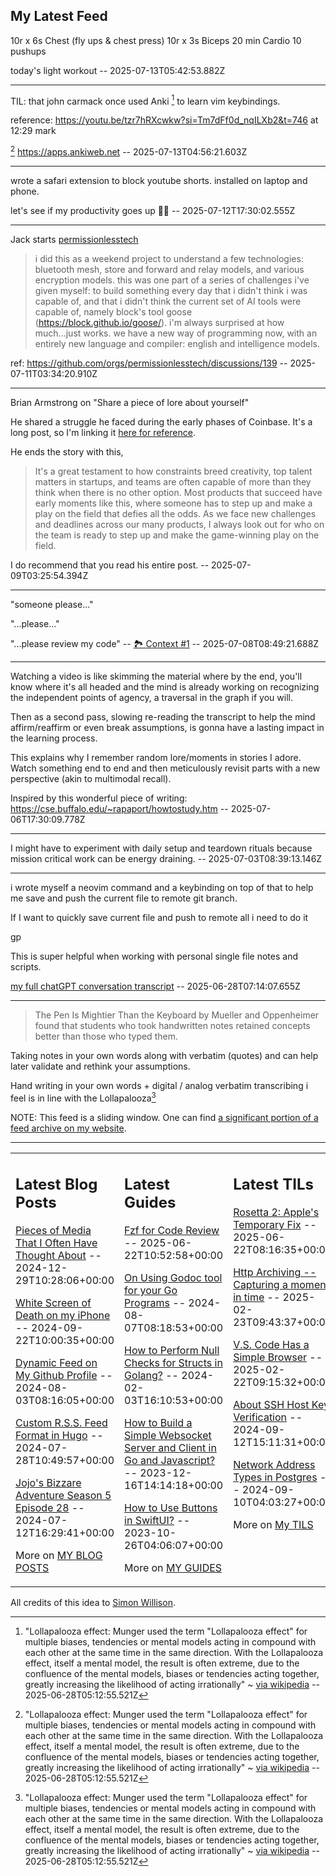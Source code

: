 ## My Latest Feed

<!-- feed starts -->
10r x 6s Chest (fly ups & chest press)
10r x 3s Biceps
20 min Cardio
10 pushups

today's light workout  -- 2025-07-13T05:42:53.882Z

---

TIL: that john carmack once used Anki [^1] to learn vim keybindings.


reference: https://youtu.be/tzr7hRXcwkw?si=Tm7dFf0d_nqILXb2&t=746 at 12:29 mark

[^1] https://apps.ankiweb.net  -- 2025-07-13T04:56:21.603Z

---

wrote a safari extension to block youtube shorts. installed on laptop and phone.

let's see if my productivity goes up 🤞🏻  -- 2025-07-12T17:30:02.555Z

---

Jack starts [permissionlesstech](https://github.com/permissionlesstech)

> i did this as a weekend project to understand a few technologies: bluetooth mesh, store and forward and relay models, and various encryption models. this was one part of a series of challenges i've given myself: to build something every day that i didn't think i was capable of, and that i didn't think the current set of AI tools were capable of, namely block's tool goose (https://block.github.io/goose/). i'm always surprised at how much...just works. we have a new way of programming now, with an entirely new language and compiler: english and intelligence models.

ref: https://github.com/orgs/permissionlesstech/discussions/139  -- 2025-07-11T03:34:20.910Z

---

Brian Armstrong on "Share a piece of lore about yourself"

He shared  a struggle he faced during the early phases of Coinbase. It's a long post, so I'm linking it [here for reference](https://x.com/brian_armstrong/status/1942673835381383289).

He ends the story with this,

>  It's a great testament to how constraints breed creativity, top talent matters in startups, and teams are often capable of more than they think when there is no other option.
> Most products that succeed have early moments like this, where someone has to step up and make a play on the field that defies all the odds. As we face new challenges and deadlines across our many products, I always look out for who on the team is ready to step up and make the game-winning play on the field.

I do recommend that you read his entire post.  -- 2025-07-09T03:25:54.394Z

---

"someone please..."

"...please..."

"...please review my code" -- [🏞️ Context #1](https://cpx.tnvmadhav.me/content/image/content-images/image_FZZ6uNn.png) -- 2025-07-08T08:49:21.688Z

---

Watching a video is like skimming the material where by the end, you'll know where it's all headed and the mind is already working on recognizing the independent points of agency, a traversal in the graph if you will.


Then as a second pass, slowing re-reading the transcript to help the mind affirm/reaffirm or even break assumptions, is gonna have a lasting impact in the learning process.


This explains why I remember random lore/moments in stories I adore. Watch something end to end and then meticulously revisit parts with a new perspective (akin to multimodal recall).


Inspired by this wonderful piece of writing: https://cse.buffalo.edu/~rapaport/howtostudy.htm  -- 2025-07-06T17:30:09.778Z

---

I might have to experiment with daily setup and teardown rituals because mission critical work can be energy draining.  -- 2025-07-03T08:39:13.146Z

---

i wrote myself a neovim command and a keybinding on top of that to help me save and push the current file to remote git branch.

If I want to quickly save current file and push to remote all i need to do it

<Leader>gp

This is super helpful when working with personal single file notes and scripts.

[my full chatGPT conversation transcript](https://bagel.ink/c/V5l6Y8)  -- 2025-06-28T07:14:07.655Z

---

>  The Pen Is Mightier Than the Keyboard by Mueller and Oppenheimer found that students who took handwritten notes retained concepts better than those who typed them. 

Taking notes in your own words along with verbatim (quotes) and can help later validate and rethink your assumptions.

Hand writing in your own words + digital / analog verbatim transcribing i feel is in line with the Lollapalooza[^1]


[^1]: "Lollapalooza effect: Munger used the term "Lollapalooza effect" for multiple biases, tendencies or mental models acting in compound with each other at the same time in the same direction. With the Lollapalooza effect, itself a mental model, the result is often extreme, due to the confluence of the mental models, biases or tendencies acting together, greatly increasing the likelihood of acting irrationally" ~ [via wikipedia](https://en.wikipedia.org/wiki/Charlie_Munger)  -- 2025-06-28T05:12:55.521Z
<!-- feed ends -->

NOTE: This feed is a sliding window. One can find [a significant portion of a feed archive on my website](https://tnvmadhav.me/feed/).

---


<table><tr><td valign="top" width="33%">

## Latest Blog Posts

<!-- blog starts -->
[Pieces of Media That I Often Have Thought About](https://tnvmadhav.me/blog/pieces-of-media-that-i-often-have-thought-about/) -- 2024-12-29T10:28:06+00:00

[White Screen of Death on my iPhone](https://tnvmadhav.me/blog/white-screen-of-death-on-my-iphone/) -- 2024-09-22T10:00:35+00:00

[Dynamic Feed on My Github Profile](https://tnvmadhav.me/blog/dynamic-feed-on-my-github-profile/) -- 2024-08-03T08:16:05+00:00

[Custom R.S.S. Feed Format in Hugo](https://tnvmadhav.me/blog/custom-rss-feed-format-in-hugo/) -- 2024-07-28T10:49:57+00:00

[Jojo's Bizzare Adventure Season 5 Episode 28](https://tnvmadhav.me/blog/jojos-bizzare-adventure-season-5-episode-28/) -- 2024-07-12T16:29:41+00:00

More on [MY BLOG POSTS](https://tnvmadhav.me/blog/)
<!-- blog ends -->

</td><td valign="top" width="34%">

## Latest Guides

<!-- guide starts -->
[Fzf for Code Review](https://tnvmadhav.me/guides/fzf-for-code-review/) -- 2025-06-22T10:52:58+00:00

[On Using Godoc tool for your Go Programs](https://tnvmadhav.me/guides/on-using-godoc-tool/) -- 2024-08-07T08:18:53+00:00

[How to Perform Null Checks for Structs in Golang?](https://tnvmadhav.me/guides/how-to-perform-null-checks-for-structs-in-golang/) -- 2024-02-03T16:10:53+00:00

[How to Build a Simple Websocket Server and Client in Go and Javascript?](https://tnvmadhav.me/guides/how-to-build-a-simple-websocket-server-and-client-in-go/) -- 2023-12-16T14:14:18+00:00

[How to Use Buttons in SwiftUI?](https://tnvmadhav.me/guides/how-to-use-buttons-in-swiftui/) -- 2023-10-26T04:06:07+00:00

More on [MY GUIDES](https://tnvmadhav.me/guides/)
<!-- guide ends -->

</td><td valign="top" width="33%">

## Latest TILs

<!-- til starts -->
[Rosetta 2: Apple's Temporary Fix](https://tnvmadhav.me/til/rosetta-2/) -- 2025-06-22T08:16:35+00:00

[Http Archiving -- Capturing a moment in time](https://tnvmadhav.me/til/http-archiving/) -- 2025-02-23T09:43:37+00:00

[V.S. Code Has a Simple Browser](https://tnvmadhav.me/til/vscode-has-a-simple-browser/) -- 2025-02-22T09:15:32+00:00

[About SSH Host Key Verification](https://tnvmadhav.me/til/ssh-host-key-verification/) -- 2024-09-12T15:11:31+00:00

[Network Address Types in Postgres](https://tnvmadhav.me/til/network-address-types-in-postgres/) -- 2024-09-10T04:03:27+00:00

More on [My TILS](https://tnvmadhav.me/til/)
<!-- til ends -->

</td></tr></table>


All credits of this idea to [Simon Willison](https://github.com/simonw/simonw/).